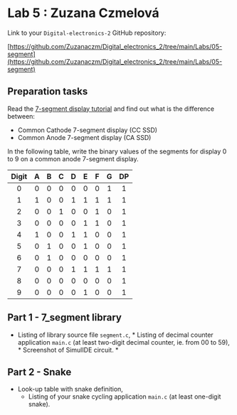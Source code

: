 # Lab 5 : Zuzana Czmelová

Link to your `Digital-electronics-2` GitHub repository:

 [https://github.com/Zuzanaczm/Digital_electronics_2/tree/main/Labs/05-segment](https://github.com/Zuzanaczm/Digital_electronics_2/tree/main/Labs/05-segment)


## Preparation tasks

Read the [7-segment display tutorial](https://www.electronics-tutorials.ws/blog/7-segment-display-tutorial.html) and find out what is the difference between:
   * Common Cathode 7-segment display (CC SSD)
   * Common Anode 7-segment display (CA SSD)

In the following table, write the binary values of the segments for display 0 to 9 on a common anode 7-segment display.

   | **Digit** | **A** | **B** | **C** | **D** | **E** | **F** | **G** | **DP** |
   | :-: | :-: | :-: | :-: | :-: | :-: | :-: | :-: | :-: |
   | 0 | 0 | 0 | 0 | 0 | 0 | 0 | 1 | 1 |
   | 1 |  1 | 0  | 0  |  1 | 1  |1   | 1  | 1  |
   | 2 | 0  | 0  |  1 |  0 |0   |  1 | 0  | 1  |
   | 3 | 0 | 0 | 0 | 0 | 1 | 1 | 0 | 1 |
   | 4 |  1 | 0  | 0  |  1 |1   |0   |  0 |1  |
   | 5 |  0 | 1  | 0  |  0 | 1  |  0 | 0  | 1  |
   | 6 | 0  | 1  | 0  | 0  | 0  | 0  | 0  |   1|
   | 7 | 0  |   0| 0  |  1 |  1 | 1  | 1  | 1  |
   | 8 | 0  |  0 | 0  |  0 |  0 | 0  | 0  | 1  |
   | 9 | 0  |  0 | 0  | 0  |  1 |  0 | 0  | 1  |

## Part 1 - 7_segment library
   * Listing of library source file `segment.c`,
    * Listing of decimal counter application `main.c` (at least two-digit decimal counter, ie. from 00 to 59),
    * Screenshot of SimulIDE circuit.
    *
## Part 2 - Snake
 * Look-up table with snake definition,
    * Listing of your snake cycling application `main.c` (at least one-digit snake).
